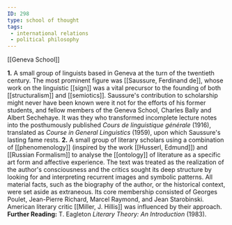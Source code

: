 ```yaml
---
ID: 298
type: school of thought
tags: 
 - international relations
 - political philosophy
---
```


[[Geneva School]]

 **1.** A
small group of linguists based in Geneva at the turn of the twentieth
century. The most prominent figure was [[Saussure, Ferdinand de]], whose work on
the linguistic [[sign]] was a
vital precursor to the founding of both
[[structuralism]] and
[[semiotics]]. Saussure's
contribution to scholarship might never have been known were it not for
the efforts of his former students, and fellow members of the Geneva
School, Charles Bally and Albert Sechehaye. It was they who transformed
incomplete lecture notes into the posthumously published *Cours de
linguistique générale* (1916), translated as *Course in General
Linguistics* (1959), upon which Saussure's lasting fame rests.
**2.** A small group of literary scholars using a combination of
[[phenomenology]] (inspired
by the work [[Husserl, Edmund]]) and [[Russian Formalism]] to analyse the
[[ontology]] of literature as
a specific art form and affective experience. The text was treated as
the realization of the author's consciousness and the critics sought its
deep structure by looking for and interpreting recurrent images and
symbolic patterns. All material facts, such as the biography of the
author, or the historical context, were set aside as extraneous. Its
core membership consisted of Georges Poulet, Jean-Pierre Richard, Marcel
Raymond, and Jean Starobinski. American literary critic [[Miller, J. Hillis]] was influenced by
their approach.
**Further Reading:** T. Eagleton *Literary Theory: An Introduction*
(1983).
